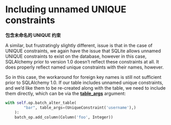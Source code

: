 # Including unnamed UNIQUE constraints

**包含未命名的 UNIQUE 约束**

[table_args]: ../en/ops.html#alembic.operations.Operations.batch_alter_table.params.table_args

A similar, but frustratingly slightly different, issue is that in the case of UNIQUE constraints, we again have the issue that SQLite allows unnamed UNIQUE constraints to exist on the database, however in this case, SQLAlchemy prior to version 1.0 doesn’t reflect these constraints at all. It does properly reflect named unique constraints with their names, however.

So in this case, the workaround for foreign key names is still not sufficient prior to SQLAlchemy 1.0. If our table includes unnamed unique constraints, and we’d like them to be re-created along with the table, we need to include them directly, which can be via the **[table_args]** argument:

```python
with self.op.batch_alter_table(
        "bar", table_args=(UniqueConstraint('username'),)
    ):
    batch_op.add_column(Column('foo', Integer))
```

